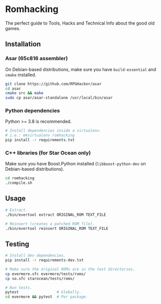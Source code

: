 # Romhacking
The perfect guide to Tools, Hacks and Technical Info about the good old games.

## Installation
### Asar (65c816 assembler)
On Debian-based distributions, make sure you have `build-essential` and `cmake` installed.
```bash
git clone https://github.com/RPGHacker/asar
cd asar
cmake src && make
sudo cp asar/asar-standalone /usr/local/bin/asar
```

### Python dependencies
Python >= 3.8 is recommended.
```bash
# Install dependencies inside a virtualenv.
# i.e.: mkvirtualenv romhacking
pip install -r requirements.txt
```

### C++ libraries (for Star Ocean only)
Make sure you have Boost.Python installed (`libboost-python-dev` on Debian-based distributions).
```bash
cd romhacking
./compile.sh
```

## Usage
```bash
# Extract.
./bin/evertool extract ORIGINAL_ROM TEXT_FILE

# Reinsert (creates a patched ROM file).
./bin/evertool reinsert ORIGINAL_ROM TEXT_FILE
```

## Testing
```bash
# Install dev dependencies.
pip install -r requirements-dev.txt

# Make sure the original ROMs are in the test directories.
cp evermore.sfc evermore/tests/roms/
cp so.sfc starocean/tests/roms/

# Run tests.
pytest                 # Globally.
cd evermore && pytest  # Per package.
```
